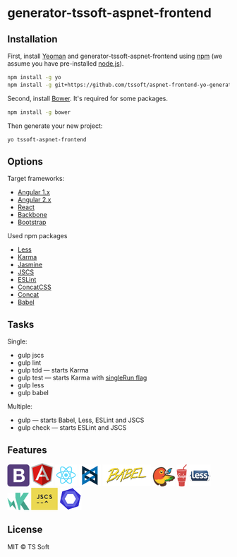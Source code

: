# generator-tssoft-aspnet-frontend
> 

## Installation

First, install [Yeoman](http://yeoman.io) and generator-tssoft-aspnet-frontend using [npm](https://www.npmjs.com/) (we assume you have pre-installed [node.js](https://nodejs.org/)).

```bash
npm install -g yo
npm install -g git+https://github.com/tssoft/aspnet-frontend-yo-generator.git
```

Second, install [Bower](http://bower.io). It's required for some packages.
```bash
npm install -g bower
```

Then generate your new project:

```bash
yo tssoft-aspnet-frontend
```

## Options

Target frameworks:

* [Angular 1.x](https://angularjs.org)
* [Angular 2.x](https://angular.io)
* [React](https://facebook.github.io/react)
* [Backbone](http://backbonejs.org)
* [Bootstrap](http://getbootstrap.com)

Used npm packages

* [Less](https://www.npmjs.com/package/gulp-less)
* [Karma](https://www.npmjs.com/package/karma)
* [Jasmine](https://www.npmjs.com/package/jasmine-core)
* [JSCS](https://www.npmjs.com/package/gulp-jscs)
* [ESLint](https://www.npmjs.com/package/gulp-eslint)
* [ConcatCSS](https://www.npmjs.com/package/gulp-concat-css)
* [Concat](https://www.npmjs.com/package/gulp-concat)
* [Babel](https://www.npmjs.com/package/babel)

## Tasks

Single:

* gulp jscs
* gulp lint
* gulp tdd — starts Karma
* gulp test — starts Karma with [singleRun flag](http://karma-runner.github.io/0.13/config/configuration-file.html)
* gulp less
* gulp babel

Multiple:

* gulp — starts Babel, Less, ESLint and JSCS
* gulp check — starts ESLint and JSCS

## Features

![Logo](assets/bootstrap.png)
![Logo](assets/angular.png)
![Logo](assets/react.png)
![Logo](assets/backbone.png)
![Logo](assets/babel.png)
![Logo](assets/bower.png)
![Logo](assets/gulp.png)
![Logo](assets/less.png)
![Logo](assets/karma.png)
![Logo](assets/jscs.png)
![Logo](assets/eslint.png)

## License

MIT © TS Soft


[npm-image]: https://badge.fury.io/js/generator-tssoft-aspnet-frontend.svg
[npm-url]: https://npmjs.org/package/generator-tssoft-aspnet-frontend
[travis-image]: https://travis-ci.org/SLagutin/generator-tssoft-aspnet-frontend.svg?branch=master
[travis-url]: https://travis-ci.org/SLagutin/generator-tssoft-aspnet-frontend
[daviddm-image]: https://david-dm.org/SLagutin/generator-tssoft-aspnet-frontend.svg?theme=shields.io
[daviddm-url]: https://david-dm.org/SLagutin/generator-tssoft-aspnet-frontend
[coveralls-image]: https://coveralls.io/repos/SLagutin/generator-tssoft-aspnet-frontend/badge.svg
[coveralls-url]: https://coveralls.io/r/SLagutin/generator-tssoft-aspnet-frontend
